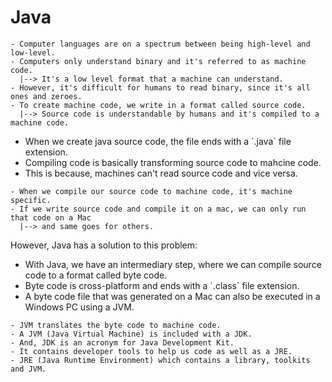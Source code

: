 # Java

```
- Computer languages are on a spectrum between being high-level and low-level.
- Computers only understand binary and it's referred to as machine code.
  |--> It's a low level format that a machine can understand.
- However, it's difficult for humans to read binary, since it's all ones and zeroes.
- To create machine code, we write in a format called source code.
  |--> Source code is understandable by humans and it's compiled to a machine code.
```

<ul>
<li>When we create java source code, the file ends with a `.java` file extension.</li>
<li>Compiling code is basically transforming source code to mahcine code.</li>
<li>This is because, machines can't read source code and vice versa.</li>
</ul>

```
- When we compile our source code to machine code, it's machine specific.
- If we write source code and compile it on a mac, we can only run that code on a Mac 
  |--> and same goes for others.
```

However, Java has a solution to this problem:
<ul>
<li>With Java, we have an intermediary step, where we can compile source code to a format called byte code.</li>
<li>Byte code is cross-platform and ends with a `.class` file extension.</li>
<li>A byte code file that was generated on a Mac can also be executed in a Windows PC using a JVM.</li>
</ul>

```
- JVM translates the byte code to machine code.
- A JVM (Java Virtual Machine) is included with a JDK.
- And, JDK is an acronym for Java Development Kit.
- It contains developer tools to help us code as well as a JRE.
- JRE (Java Runtime Environment) which contains a library, toolkits and JVM.
```
